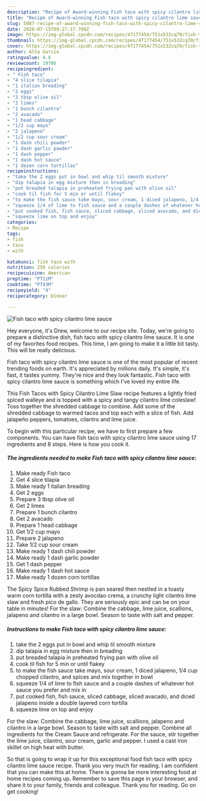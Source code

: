 ```yaml
---
description: "Recipe of Award-winning Fish taco with spicy cilantro lime sauce"
title: "Recipe of Award-winning Fish taco with spicy cilantro lime sauce"
slug: 5087-recipe-of-award-winning-fish-taco-with-spicy-cilantro-lime-sauce
date: 2020-07-15T09:27:17.708Z
image: https://img-global.cpcdn.com/recipes/47177454/751x532cq70/fish-taco-with-spicy-cilantro-lime-sauce-recipe-main-photo.jpg
thumbnail: https://img-global.cpcdn.com/recipes/47177454/751x532cq70/fish-taco-with-spicy-cilantro-lime-sauce-recipe-main-photo.jpg
cover: https://img-global.cpcdn.com/recipes/47177454/751x532cq70/fish-taco-with-spicy-cilantro-lime-sauce-recipe-main-photo.jpg
author: Alta Garcia
ratingvalue: 4.8
reviewcount: 19706
recipeingredient:
- " Fish taco"
- "4 slice tilapia"
- "1 italian breading"
- "2 eggs"
- "3 tbsp olive oil"
- "2 limes"
- "1 bunch cilantro"
- "2 avacado"
- "1 head cabbage"
- "1/2 cup mayo"
- "2 jalapeno"
- "1/2 cup sour cream"
- "1 dash chili powder"
- "1 dash garlic powder"
- "1 dash pepper"
- "1 dash hot sauce"
- "1 dozen corn tortillas"
recipeinstructions:
- "take the 2 eggs put in bowl and whip til smooth mixture"
- "dip talapia in egg mixture then in breading"
- "put breaded talapia in preheated frying pan with olive oil"
- "cook til fish for 5 min or until flakey"
- "to make the fish sauce take mayo, sour cream, 1 diced jalapeno, 1/4 cup chopped cilantro, and spices and mix together in bowl"
- "squeeze 1/4 of lime to fish sauce and a couple dashes of whatever hot sauce you prefer and mix in"
- "put cooked fish, fish sauce, sliced cabbage, sliced avacado, and diced jalapeno inside a double layered corn tortilla"
- "squeeze lime on top and enjoy"
categories:
- Recipe
tags:
- fish
- taco
- with

katakunci: fish taco with 
nutrition: 259 calories
recipecuisine: American
preptime: "PT11M"
cooktime: "PT43M"
recipeyield: "4"
recipecategory: Dinner

---
```



![Fish taco with spicy cilantro lime sauce](https://img-global.cpcdn.com/recipes/47177454/751x532cq70/fish-taco-with-spicy-cilantro-lime-sauce-recipe-main-photo.jpg)

Hey everyone, it's Drew, welcome to our recipe site. Today, we're going to prepare a distinctive dish, fish taco with spicy cilantro lime sauce. It is one of my favorites food recipes. This time, I am going to make it a little bit tasty. This will be really delicious.

Fish taco with spicy cilantro lime sauce is one of the most popular of recent trending foods on earth. It's appreciated by millions daily. It's simple, it's fast, it tastes yummy. They're nice and they look fantastic. Fish taco with spicy cilantro lime sauce is something which I've loved my entire life.

This Fish Tacos with Spicy Cilantro Lime Slaw recipe features a lightly fried spiced walleye and is topped with a spicy and tangy cilantro lime coleslaw! Toss together the shredded cabbage to combine. Add some of the shredded cabbage to warmed tacos and top each with a slice of fish. Add jalapeño peppers, tomatoes, cilantro and lime juice.


To begin with this particular recipe, we have to first prepare a few components. You can have fish taco with spicy cilantro lime sauce using 17 ingredients and 8 steps. Here is how you cook it.

<!--inarticleads1-->

##### The ingredients needed to make Fish taco with spicy cilantro lime sauce:

1. Make ready  Fish taco
1. Get 4 slice tilapia
1. Make ready 1 italian breading
1. Get 2 eggs
1. Prepare 3 tbsp olive oil
1. Get 2 limes
1. Prepare 1 bunch cilantro
1. Get 2 avacado
1. Prepare 1 head cabbage
1. Get 1/2 cup mayo
1. Prepare 2 jalapeno
1. Take 1/2 cup sour cream
1. Make ready 1 dash chili powder
1. Make ready 1 dash garlic powder
1. Get 1 dash pepper
1. Make ready 1 dash hot sauce
1. Make ready 1 dozen corn tortillas


The Spicy Spice Rubbed Shrimp is pan seared then nestled in a toasty warm corn tortilla with a zesty avocdao crema, a crunchy light cilantro lime slaw and fresh pico de gallo. They are seriously epic and can be on your table in minutes! For the slaw: Combine the cabbage, lime juice, scallions, jalapeno and cilantro in a large bowl. Season to taste with salt and pepper. 

<!--inarticleads2-->

##### Instructions to make Fish taco with spicy cilantro lime sauce:

1. take the 2 eggs put in bowl and whip til smooth mixture
1. dip talapia in egg mixture then in breading
1. put breaded talapia in preheated frying pan with olive oil
1. cook til fish for 5 min or until flakey
1. to make the fish sauce take mayo, sour cream, 1 diced jalapeno, 1/4 cup chopped cilantro, and spices and mix together in bowl
1. squeeze 1/4 of lime to fish sauce and a couple dashes of whatever hot sauce you prefer and mix in
1. put cooked fish, fish sauce, sliced cabbage, sliced avacado, and diced jalapeno inside a double layered corn tortilla
1. squeeze lime on top and enjoy


For the slaw: Combine the cabbage, lime juice, scallions, jalapeno and cilantro in a large bowl. Season to taste with salt and pepper. Combine all ingredients for the Cream Sauce and refrigerate. For the sauce, stir together the lime juice, cilantro, sour cream, garlic and pepper. I used a cast iron skillet on high heat with butter. 

So that is going to wrap it up for this exceptional food fish taco with spicy cilantro lime sauce recipe. Thank you very much for reading. I am confident that you can make this at home. There is gonna be more interesting food at home recipes coming up. Remember to save this page in your browser, and share it to your family, friends and colleague. Thank you for reading. Go on get cooking!
